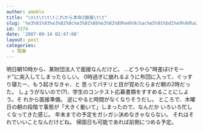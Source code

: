 ```yaml
---
author: ameblo
title: "\n\t\t\t\tこれから本命2面接\t\t"
slug: '%e3%81%93%e3%82%8c%e3%81%8b%e3%82%89%e6%9c%ac%e5%91%bd2%e9%9d%a2%e6%8e%a5'
id: 3374
date: '2007-09-14 02:47:08'
layout: post
categories:
  - 随筆
---
```


明日朝10時から、某財団法人で面接なんだけど。 …どうやら"時差ぼけモード"に突入してしまったらしい。 0時過ぎに崩れるように布団に入って、ぐっすり寝たー、もう起きなきゃ、と 思ってパチリと目が覚めたらまだ朝の2時だった。 しょうがないので(?)、学生のコンテスト応募書類をすすめることにしよう。そ れから面接準備。 逆にやると時間がなくなりそうだし。 ところで、木曜日の朝の段階で事態が「大きく動いて」しまったので、なんだか いろいろ忙しくなってきた感じ。 年末までの予定をガシガシ決めなきゃならない。 それはそれでいいことなんだけどね。 帰国日も可能であれば前側につめる予定。